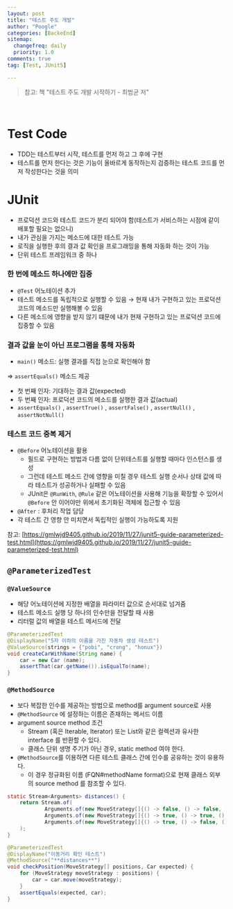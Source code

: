 ```yaml
---
layout: post
title: "테스트 주도 개발"
author: "Poogle"
categories: [BackeEnd]
sitemap:
  changefreq: daily
  priority: 1.0
comments: true
tag: [Test, JUnit5]

---
```


> 참고: 책 "테스트 주도 개발 시작하기 - 최범균 저"

<br>

# Test Code
* TDD는 테스트부터 시작, 테스트를 먼저 하고 그 후에 구현
* 테스트를 먼저 한다는 것은 기능이 올바르게 동작하는지 검증하는 테스트 코드를 먼저 작성한다는 것을 의미

# JUnit
- 프로덕션 코드와 테스트 코드가 분리 되어야 함(테스트가 서비스하는 시점에 같이 배포할 필요는 없으니)
- 내가 관심을 가지는 메소드에 대한 테스트 가능
- 로직을 실행한 후의 결과 값 확인을 프로그래밍을 통해 자동화 하는 것이 가능
- 단위 테스트 프레임워크 중 하나

### 한 번에 메소드 하나에만 집중
- `@Test` 어노테이션 추가
- 테스트 메소드를 독립적으로 실행할 수 있음 → 현재 내가 구현하고 있는 프로덕션 코드의 메소드만 실행해볼 수 있음
- 다른 메소드에 영향을 받지 않기 떄문에 내가 현재 구현하고 있는 프로덕션 코드에 집중할 수 있음

### 결과 값을 눈이 아닌 프로그램을 통해 자동화

- `main()` 메소드: 실행 결과를 직접 눈으로 확인해야 함

⇒ `assertEquals()` 메소드 제공

- 첫 번째 인자: 기대하는 결과 값(expected)
- 두 번째 인자: 프로덕션 코드의 메소드를 실행한 결과 값(actual)
- `assertEquals()` , `assertTrue()` , `assertFalse()` , `assertNull()` , `assertNotNull()`

### 테스트 코드 중복 제거

- `@Before` 어노테이션을 활용
    - 필드로 구현하는 방법과 다름 없이 단위테스트를 실행할 때마다 인스턴스를 생성
    - 그런데 테스트 메소드 간에 영향을 미칠 경우 테스트 실행 순서나 상태 값에 따라 테스트가 성공하거나 실패할 수 있음
    - JUnit은 `@RunWith`, `@Rule` 같은 어노테이션을 사용해 기능을 확장할 수 있어서 `@Before` 안 이어야만 위에서 초기화된 객체에 접근할 수 있음
- `@After` : 후처리 작업 담당
- 각 테스트 간 영향 안 미치면서 독립적인 실행이 가능하도록 지원

참고: [https://gmlwjd9405.github.io/2019/11/27/junit5-guide-parameterized-test.html](https://gmlwjd9405.github.io/2019/11/27/junit5-guide-parameterized-test.html)

## `@ParameterizedTest`

### `@ValueSource`

- 해당 어노테이션에 지정한 배열을 파라미터 값으로 순서대로 넘겨줌
- 테스트 메소드 실행 당 하나의 인수만을 전달할 때 사용
- 리터럴 값의 배열을 테스트 메서드에 전달

```java
@ParameterizedTest
@DisplayName("5자 이하의 이름을 가진 자동차 생성 테스트")
@ValueSource(strings = {"pobi", "crong", "honux"})
void createCarWithName(String name) {
    car = new Car (name);
    assertThat(car.getName()).isEqualTo(name);
}
```

### `@MethodSource`

- 보다 복잡한 인수를 제공하는 방법으로 method를 argument source로 사용
- `@MethodSource` 에 설정하는 이름은 존재하는 메서드 이름
- argument source method 조건
    - Stream<Arguments> (혹은 Iterable, Iterator) 또는 List와 같은 컬렉션과 유사한 interface 를 반환할 수 있다.
    - 클래스 단위 생명 주기가 아닌 경우, static method 여야 한다.
- `@MethodSource`를 이용하면 다른 테스트 클래스 간에 인수를 공유하는 것이 유용하다.
    - 이 경우 정규화된 이름 (FQN#methodName format)으로 현재 클래스 외부의 source method 를 참조할 수 있다.

```java
static Stream<Arguments> distances() {
    return Stream.of(
            Arguments.of(new MoveStrategy[]{() -> false, () -> false, () -> false}, new Car(carName, 0)),
            Arguments.of(new MoveStrategy[]{() -> true, () -> true, () -> true}, new Car(carName, 3)),
            Arguments.of(new MoveStrategy[]{() -> true, () -> false, () -> true}, new Car(carName, 2))
    );
}

@ParameterizedTest
@DisplayName("이동거리 확인 테스트")
@MethodSource("**distances**")
void checkPosition(MoveStrategy[] positions, Car expected) {
    for (MoveStrategy moveStrategy : positions) {
        car = car.move(moveStrategy);
    }
    assertEquals(expected, car);
}
```